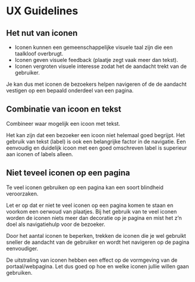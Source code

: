 <!-- @license CC0-1.0 -->

# UX Guidelines

## Het nut van iconen

- Iconen kunnen een gemeenschappelijke visuele taal zijn die een taalkloof overbrugt.
- Iconen geven visuele feedback (plaatje zegt vaak meer dan tekst).
- Iconen vergroten visuele interesse zodat het de aandacht trekt van de gebruiker.

Je kan dus met iconen de bezoekers helpen navigeren of de de aandacht vestigen op een bepaald onderdeel van een pagina.

## Combinatie van icoon en tekst

Combineer waar mogelijk een icoon met tekst.

Het kan zijn dat een bezoeker een icoon niet helemaal goed begrijpt. Het gebruik van tekst (label) is ook een belangrijke factor in de navigatie. Een eenvoudig en duidelijk icoon met een goed omschreven label is superieur aan iconen of labels alleen.

## Niet teveel iconen op een pagina

Te veel iconen gebruiken op een pagina kan een soort blindheid veroorzaken.

Let er op dat er niet te veel iconen op een pagina komen te staan en voorkom een oerwoud van plaatjes. Bij het gebruik van te veel iconen worden de iconen niets meer dan decoratie op je pagina en mist het z’n doel als navigatiehulp voor de bezoeker.

Door het aantal iconen te beperken, trekken de iconen die je wel gebruikt sneller de aandacht van de gebruiker en wordt het navigeren op de pagina eenvoudiger.

De uitstraling van iconen hebben een effect op de vormgeving van de portaal/webpagina. Let dus goed op hoe en welke iconen jullie willen gaan gebruiken.
